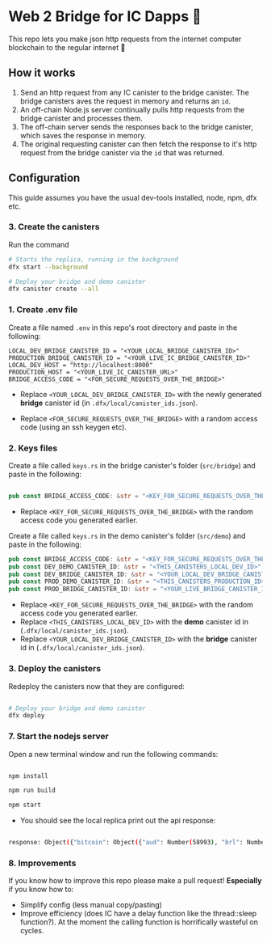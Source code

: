 # Web 2 Bridge for IC Dapps 🌉

This repo lets you make json http requests from the internet computer blockchain to the regular internet 🙌

## How it works

1. Send an http request from any IC canister to the bridge canister. The bridge canisters aves the request in memory and returns an `id`.
2. An off-chain Node.js server continually pulls http requests from the bridge canister and processes them.
3. The off-chain server sends the responses back to the bridge canister, which saves the response in memory.
4. The original requesting canister can then fetch the response to it's http request from the bridge canister via the `id` that was returned.

## Configuration

This guide assumes you have the usual dev-tools installed, node, npm, dfx etc.

### 3. Create the canisters

Run the command

```bash
# Starts the replica, running in the background
dfx start --background

# Deploy your bridge and demo canister
dfx canister create --all
```

### 1. Create .env file

Create a file named `.env` in this repo's root directory and paste in the following:

```env
LOCAL_DEV_BRIDGE_CANISTER_ID = "<YOUR_LOCAL_BRIDGE_CANISTER_ID>"
PRODUCTION_BRIDGE_CANISTER_ID = "<YOUR_LIVE_IC_BRIDGE_CANISTER_ID>"
LOCAL_DEV_HOST = "http://localhost:8000"
PRODUCTION_HOST = "<YOUR_LIVE_IC_CANISTER_URL>"
BRIDGE_ACCESS_CODE = "<FOR_SECURE_REQUESTS_OVER_THE_BRIDGE>"
```

- Replace `<YOUR_LOCAL_DEV_BRIDGE_CANISTER_ID>` with the newly generated **bridge** canister id (in `.dfx/local/canister_ids.json`).

- Replace `<FOR_SECURE_REQUESTS_OVER_THE_BRIDGE>` with a random access code (using an ssh keygen etc).

### 2. Keys files

Create a file called `keys.rs` in the bridge canister's folder (`src/bridge`) and paste in the following:

```rs

pub const BRIDGE_ACCESS_CODE: &str = "<KEY_FOR_SECURE_REQUESTS_OVER_THE_BRIDGE>";

```

- Replace `<KEY_FOR_SECURE_REQUESTS_OVER_THE_BRIDGE>` with the random access code you generated earlier.

Create a file called `keys.rs` in the demo canister's folder (`src/demo`) and paste in the following:

```rs
pub const BRIDGE_ACCESS_CODE: &str = "<KEY_FOR_SECURE_REQUESTS_OVER_THE_BRIDGE>";
pub const DEV_DEMO_CANISTER_ID: &str = "<THIS_CANISTERS_LOCAL_DEV_ID>";
pub const DEV_BRIDGE_CANISTER_ID: &str = "<YOUR_LOCAL_DEV_BRIDGE_CANISTER_ID>";
pub const PROD_DEMO_CANISTER_ID: &str = "<THIS_CANISTERS_PRODUCTION_ID>";
pub const PROD_BRIDGE_CANISTER_ID: &str = "<YOUR_LIVE_BRIDGE_CANISTER_ID>";
```

- Replace `<KEY_FOR_SECURE_REQUESTS_OVER_THE_BRIDGE>` with the random access code you generated earlier.
- Replace `<THIS_CANISTERS_LOCAL_DEV_ID>` with the **demo** canister id in (`.dfx/local/canister_ids.json`).
- Replace `<YOUR_LOCAL_DEV_BRIDGE_CANISTER_ID>` with the **bridge** canister id in (`.dfx/local/canister_ids.json`).

### 3. Deploy the canisters

Redeploy the canisters now that they are configured:

```bash

# Deploy your bridge and demo canister
dfx deploy

```

### 7. Start the nodejs server

Open a new terminal window and run the following commands:

```bash

npm install

npm run build

npm start

```

- You should see the local replica print out the api response:

```bash

response: Object({"bitcoin": Object({"aud": Number(58993), "brl": Number(220562), "cad": Number(53472), "chf": Number(38845), "dkk": Number(275372), "eur": Number(37017), "gbp": Number(31021), "hkd": Number(327547), "jpy": Number(4849976), "nok": Number(372459), "nzd": Number(63431), "sek": Number(392317), "sgd": Number(56558), "usd": Number(41989)})})

```

### 8. Improvements

If you know how to improve this repo please make a pull request! **Especially** if you know how to:

- Simplify config (less manual copy/pasting)
- Improve efficiency (does IC have a delay function like the thread::sleep function?). At the moment the calling function is horrifically wasteful on cycles.
